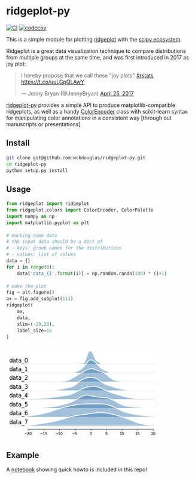 # ridgeplot-py #

[![CI](https://github.com/wckdouglas/ridgeplot-py/actions/workflows/ci.yaml/badge.svg)](https://github.com/wckdouglas/ridgeplot-py/actions/workflows/ci.yaml) [![codecov](https://codecov.io/gh/wckdouglas/ridgeplot-py/branch/main/graph/badge.svg?token=2owCGZa1K4)](https://codecov.io/gh/wckdouglas/ridgeplot-py)


This is a simple module for plotting [ridgeplot](https://clauswilke.com/blog/2017/09/15/goodbye-joyplots/) with the [scipy ecosystem](https://www.scipy.org/about.html).

Ridgeplot is a great data visualization technique to compare distributions from multiple groups at the same time, and was first introduced in 2017 as joy plot:

<blockquote class="twitter-tweet"><p lang="en" dir="ltr">I hereby propose that we call these &quot;joy plots&quot; <a href="https://twitter.com/hashtag/rstats?src=hash&amp;ref_src=twsrc%5Etfw">#rstats</a> <a href="https://t.co/uuLGpQLAwY">https://t.co/uuLGpQLAwY</a></p>&mdash; Jenny Bryan (@JennyBryan) <a href="https://twitter.com/JennyBryan/status/856674638981550080?ref_src=twsrc%5Etfw">April 25, 2017</a></blockquote> 

<script async src="https://platform.twitter.com/widgets.js" charset="utf-8"></script>

[ridgeplot-py](https://pypi.org/project/ridgeplot-py/) provides a simple API to produce matplotlib-compatible ridgeplots, as well as a handy [ColorEncoder](https://github.com/wckdouglas/ridgeplot-py/blob/0198628ce0622e2e7f4f4e9284165d5d09324ca9/ridgeplot/colors.py#L117) class with scikit-learn syntax for manipulating color annotations in a consistent way [through out manuscripts or presentations].

## Install ##

```bash
git clone git@github.com:wckdouglas/ridgeplot-py.git
cd ridgeplot-py
python setup.py install 
```

## Usage ##

```python
from ridgeplot import ridgeplot
from ridgeplot.colors import ColorEncoder, ColorPalette
import numpy as np
import matplotlib.pyplot as plt

# mocking some data
# the input data should be a dict of
# - keys: group names for the distributions
# - values: list of values 
data = {}
for i in range(8):
    data['data_{}'.format(i)] = np.random.randn(100) * (i+1)

# make the plot
fig = plt.figure()
ax = fig.add_subplot(111)
ridgeplot(
    ax, 
    data, 
    xlim=(-20,20), 
    label_size=15
)
```

![img](https://raw.githubusercontent.com/wckdouglas/ridgeplot-py/main/img/ridgeplot.png)


## Example ##

A [notebook](https://github.com/wckdouglas/ridgeplot-py/blob/main/Example.ipynb) showing quick howto is included in this repo!